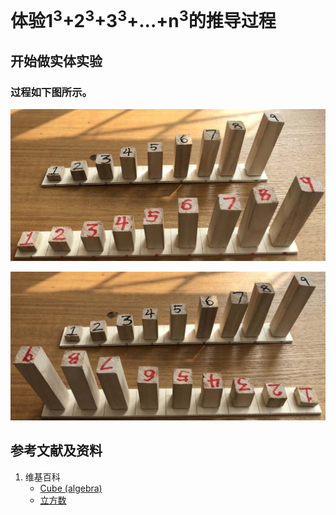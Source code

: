 # 体验1<sup>3</sup>+2<sup>3</sup>+3<sup>3</sup>+...+n<sup>3</sup>的推导过程

## 开始做实体实验

### 过程如下图所示。

![](/images/数论/体验1+2+3+...+n的计算和推导过程/1a1.jpg)

![](/images/数论/体验1+2+3+...+n的计算和推导过程/1a2.jpg)

## 参考文献及资料

1. 维基百科
	- [Cube (algebra)](https://en.wikipedia.org/wiki/Cube_(algebra)) 
	- [立方数](https://zh.wikipedia.org/wiki/%E7%AB%8B%E6%96%B9%E6%95%B8) 